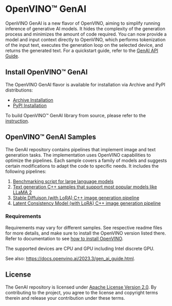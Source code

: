 # OpenVINO™ GenAI

OpenVINO GenAI is a new flavor of OpenVINO, aiming to simplify running inference of generative AI models.
It hides the complexity of the generation process and minimizes the amount of code required.
You can now provide a model and input context directly to OpenVINO, which performs tokenization of the
input text, executes the generation loop on the selected device, and returns the generated text.
For a quickstart guide, refer to the [GenAI API Guide]().<!-- TODO Add link to docs -->

## Install OpenVINO™ GenAI

The OpenVINO GenAI flavor is available for installation via Archive and PyPI distributions:
- [Archive Installation](./src/INSTALL_ARCHIVE.md)
- [PyPI Installation](./src/INSTALL_PYPI.md)

To build OpenVINO™ GenAI library from source, please refer to the [instruction](./src/BUILD_FROM_SOURCE.md).

## OpenVINO™ GenAI Samples

The GenAI repository contains pipelines that implement image and text generation tasks.
The implementation uses OpenVINO capabilities to optimize the pipelines. Each sample covers
a family of models and suggests certain modifications to adapt the code to specific needs.
It includes the following pipelines:

1. [Benchmarking script for large language models](./llm_bench/python/)
2. [Text generation C++ samples that support most popular models like LLaMA 2](./text_generation/causal_lm/cpp/)
3. [Stable Diffuison (with LoRA) C++ image generation pipeline](./image_generation/stable_diffusion_1_5/cpp/)
4. [Latent Consistency Model (with LoRA) C++ image generation pipeline](./image_generation/lcm_dreamshaper_v7/cpp/)

### Requirements

Requirements may vary for different samples. See respective readme files for more details,
and make sure to install the OpenVINO version listed there. Refer to documentation to see
[how to install OpenVINO](https://docs.openvino.ai/install).

The supported devices are CPU and GPU including Intel discrete GPU.

See also: https://docs.openvino.ai/2023.3/gen_ai_guide.html.

## License

The GenAI repository is licensed under [Apache License Version 2.0](LICENSE).
By contributing to the project, you agree to the license and copyright terms therein and release
your contribution under these terms.
